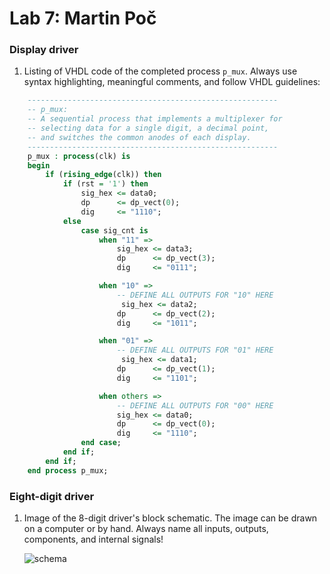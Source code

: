 # Lab 7: Martin Poč

### Display driver

1. Listing of VHDL code of the completed process `p_mux`. Always use syntax highlighting, meaningful comments, and follow VHDL guidelines:

```vhdl
    --------------------------------------------------------
    -- p_mux:
    -- A sequential process that implements a multiplexer for
    -- selecting data for a single digit, a decimal point,
    -- and switches the common anodes of each display.
    --------------------------------------------------------
    p_mux : process(clk) is
    begin
        if (rising_edge(clk)) then
            if (rst = '1') then
                sig_hex <= data0;
                dp      <= dp_vect(0);
                dig     <= "1110";
            else
                case sig_cnt is
                    when "11" =>
                        sig_hex <= data3;
                        dp      <= dp_vect(3);
                        dig     <= "0111";

                    when "10" =>
                        -- DEFINE ALL OUTPUTS FOR "10" HERE
                         sig_hex <= data2;
                        dp      <= dp_vect(2);
                        dig     <= "1011";

                    when "01" =>
                        -- DEFINE ALL OUTPUTS FOR "01" HERE
                         sig_hex <= data1;
                        dp      <= dp_vect(1);
                        dig     <= "1101";

                    when others =>
                        -- DEFINE ALL OUTPUTS FOR "00" HERE
                        sig_hex <= data0;
                        dp      <= dp_vect(0);
                        dig     <= "1110";
                end case;
            end if;
        end if;
    end process p_mux;
```

### Eight-digit driver

1. Image of the 8-digit driver's block schematic. The image can be drawn on a computer or by hand. Always name all inputs, outputs, components, and internal signals!

   ![schema](https://user-images.githubusercontent.com/95315728/228034690-5cc34331-c16d-4e2f-bfc7-a8e0a160c8d0.png)
